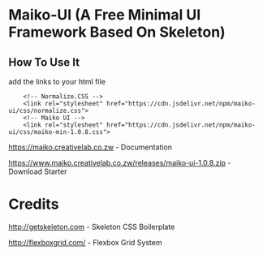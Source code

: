 # Maiko-UI (A Free Minimal UI Framework Based On Skeleton)

## How To Use It

add the links to your html file

``` 
    <!-- Normalize.CSS -->
    <link rel="stylesheet" href="https://cdn.jsdelivr.net/npm/maiko-ui/css/normalize.css">
    <!-- Maiko UI -->
    <link rel="stylesheet" href="https://cdn.jsdelivr.net/npm/maiko-ui/css/maiko-min-1.0.8.css">

```

https://maiko.creativelab.co.zw - Documentation

https://www.maiko.creativelab.co.zw/releases/maiko-ui-1.0.8.zip - Download Starter

# Credits

http://getskeleton.com - Skeleton CSS Boilerplate

http://flexboxgrid.com/ - Flexbox Grid System
